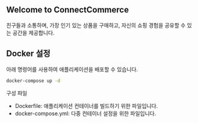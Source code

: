 ## Welcome to ConnectCommerce

친구들과 소통하며, 가장 인기 있는 상품을 구매하고, 자신의 쇼핑 경험을 공유할 수 있는 공간을 제공합니다.

## Docker 설정

아래 명령어를 사용하여 애플리케이션을 배포할 수 있습니다.

```bash
docker-compose up -d
```
구성 파일
- Dockerfile: 애플리케이션 컨테이너를 빌드하기 위한 파일입니다.
- docker-compose.yml: 다중 컨테이너 설정을 위한 파일입니다.
